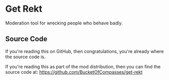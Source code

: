 # Get Rekt
Moderation tool for wrecking people who behave badly.

## Source Code
If you're reading this on GitHub, then congratulations, you're already where the source code is.

If you're reading this as part of the mod distribution, then you can find the source code at: 
https://github.com/BucketOfCompasses/get-rekt
